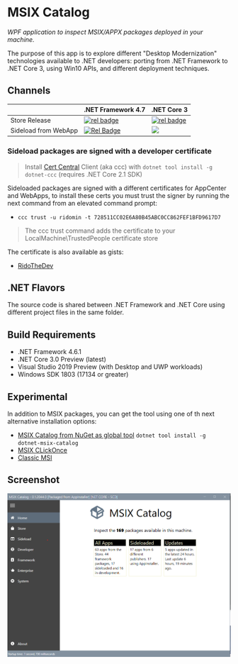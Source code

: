# MSIX Catalog

*WPF application to inspect MSIX/APPX packages deployed in your machine.*

The purpose of this app is to explore different "Desktop Modernization" technologies available to .NET developers: porting from .NET Framework to .NET Core 3, using Win10 APIs, and different deployment techniques.

## Channels

||.NET Framework 4.7 |.NET Core 3|
|-|-|-|
|Store Release|[![rel badge](https://rido.vsrm.visualstudio.com/_apis/public/Release/badge/3946e8eb-731c-4bd3-a330-f374e4f8a046/6/9)](https://bit.ly/msix-catalog)|[![rel badge](https://rido.vsrm.visualstudio.com/_apis/public/Release/badge/3946e8eb-731c-4bd3-a330-f374e4f8a046/6/11)](https://bit.ly/msix-catalog-core)|
|Sideload from WebApp|[![Rel Badge](https://rido.vsrm.visualstudio.com/_apis/public/Release/badge/3946e8eb-731c-4bd3-a330-f374e4f8a046/6/6)](http://msix-catalog.azurewebsites.net/FX) |[![](https://rido.vsrm.visualstudio.com/_apis/public/Release/badge/3946e8eb-731c-4bd3-a330-f374e4f8a046/6/10)](http://msix-catalog.azurewebsites.net/NC3)|


### Sideload packages are signed with a developer certificate

> Install [Cert Central](https://certcentral.x509.online/) Client (aka ccc) with `dotnet tool install -g dotnet-ccc` (requires .NET Core 2.1 SDK)

Sideloaded packages are signed with a different certificates for AppCenter and WebApps, to install these certs you must trust the signer by running the next command from an elevated command prompt: 

- `ccc trust -u ridomin -t 728511CC02E6A80B45ABC0CC862FEF1BFD9617D7`

>The ccc trust command adds the certificate to your LocalMachine\TrustedPeople certificate store

The certificate is also available as gists:
- [RidoTheDev](https://gist.githubusercontent.com/ridomin/85ffb2f933c68683b87bbfb27ca114cf/raw/77ac9ac02dc553e4c7810c7ddb1cfa4c0ba6e6db/RidoTheDev.cer)


## .NET Flavors

The source code is shared between .NET Framework and .NET Core using different project files in the same folder.

## Build Requirements

- .NET Framework 4.6.1
- .NET Core 3.0 Preview (latest)
- Visual Studio 2019 Preview (with Desktop and UWP workloads)
- Windows SDK 1803 (17134 or greater) 

## Experimental 

In addition to MSIX packages, you can get the tool using one of th next alternative installation options:

- [MSIX Catalog from NuGet as global tool](https://www.nuget.org/packages/dotnet-msix-catalog) `dotnet tool install -g dotnet-msix-catalog`
- [MSIX CLickOnce](http://msix-catalog.azurewebsites.net/clickonce/publish.htm)
- [Classic MSI](#)


## Screenshot

![MSIX Catalog screenshot](media/screenshot.PNG)

